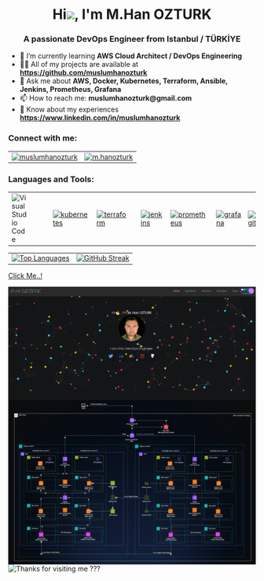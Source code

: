 <p align="center">
    <h1 align="center">Hi<a href="https://www.gautamkrishnar.com/"><img src="https://media.giphy.com/media/hvRJCLFzcasrR4ia7z/giphy.gif" width="5%"></a>, I'm M.Han OZTURK</h1>
</p>

<p align="center">
    <h3 align="center">A passionate DevOps Engineer from Istanbul / TÜRKİYE</h3>
</p>


- 🌱 I’m currently learning __AWS Cloud Architect / DevOps Engineering__
- 👨‍💻 All of my projects are available at __https://github.com/muslumhanozturk__
- 💬 Ask me about __AWS, Docker, Kubernetes, Terraform, Ansible, Jenkins, Prometheus, Grafana__
- 📫 How to reach me: __muslumhanozturk@gmail.com__
- 📄 Know about my experiences __https://www.linkedin.com/in/muslumhanozturk__



<h3 align="left">Connect with me:</h3>
<table>
  <tr>
    <td>
      <a href="https://linkedin.com/in/muslumhanozturk" title="Linkedin" target="_blank">
        <img src="https://raw.githubusercontent.com/rahuldkjain/github-profile-readme-generator/master/src/images/icons/Social/linked-in-alt.svg" alt="muslumhanozturk" height="30" width="40" />
      </a>
    </td>
    <td>
      <a href="https://instagram.com/m.hanozturk" title="Instagram" target="_blank">
        <img src="https://raw.githubusercontent.com/rahuldkjain/github-profile-readme-generator/master/src/images/icons/Social/instagram.svg" alt="m.hanozturk" height="30" width="40" />
      </a>
    </td>
  </tr>
</table>







<h3 align="left">Languages and Tools:</h3>
<p align="left">
  <table>
  <tr>
    <td>
      <img align="left" alt="Visual Studio Code" title="Visual Studio Code" width="32px" src="https://cdn.jsdelivr.net/gh/devicons/devicon/icons/vscode/vscode-original.svg" style="padding-right:10px;" />
    </td>
    <td>
      <a href="https://aws.amazon.com" title="AWS" target="_blank" rel="noreferrer">
        <img src="https://raw.githubusercontent.com/devicons/devicon/master/icons/amazonwebservices/amazonwebservices-original.svg" alt="aws" width="45" height="45"/>
      </a>
    </td>
    <td>
      <a href="https://www.docker.com/" title="Docker" target="_blank" rel="noreferrer">
        <img src="https://raw.githubusercontent.com/devicons/devicon/master/icons/docker/docker-original-wordmark.svg" alt="docker" width="44" height="44"/>
      </a>
    </td>
    <td>
      <a href="https://kubernetes.io" title="Kubernetes" target="_blank" rel="noreferrer">
        <img src="https://www.vectorlogo.zone/logos/kubernetes/kubernetes-icon.svg" alt="kubernetes" width="40" height="40"/>
      </a>
    </td>
    <td>
      <a href="https://www.terraform.io/" title="Terraform" target="_blank" rel="noreferrer">
        <img src="https://www.vectorlogo.zone/logos/terraformio/terraformio-icon.svg" alt="terraform" width="40" height="40"/>
      </a>
    </td>
    <td>
      <a href="https://www.ansible.com/" title="Ansible" target="_blank" rel="noreferrer">
        <img src="https://raw.githubusercontent.com/devicons/devicon/master/icons/ansible/ansible-original.svg" alt="ansible" width="40" height="40"/>
      </a>
    </td>
    <td>
      <a href="https://www.jenkins.io/" title="Jenkins" target="_blank" rel="noreferrer">
        <img src="https://www.vectorlogo.zone/logos/jenkins/jenkins-icon.svg" alt="jenkins" width="40" height="40"/>
      </a>
    </td>
    <td>
      <a href="https://prometheus.io/" title="Prometheus" target="_blank" rel="noreferrer">
        <img src="https://www.vectorlogo.zone/logos/prometheusio/prometheusio-icon.svg" alt="prometheus" width="40" height="40"/>
      </a>
    </td>
    <td>
      <a href="https://grafana.com/" title="Grafana" target="_blank" rel="noreferrer">
        <img src="https://www.vectorlogo.zone/logos/grafana/grafana-icon.svg" alt="grafana" width="40" height="40"/>
      </a>
    </td>
    <td>
      <a href="https://git-scm.com/" title="Git" target="_blank" rel="noreferrer">
        <img src="https://www.vectorlogo.zone/logos/git-scm/git-scm-icon.svg" alt="git" width="40" height="40"/>
      </a>
    </td>
    <td>
      <a href="https://github.com/" title="GitHub" target="_blank" rel="noreferrer">
        <img src="https://www.vectorlogo.zone/logos/github/github-icon.svg" alt="github" width="40" height="40"/>
      </a>
    </td>
    <td>
      <a href="https://www.linux.org/" title="Linux" target="_blank" rel="noreferrer">
        <img src="https://raw.githubusercontent.com/devicons/devicon/master/icons/linux/linux-original.svg" alt="linux" width="40" height="40"/>
      </a>
    </td>
    <td>
      <a href="https://www.vectorlogo.zone/logos/ubuntu/ubuntu-icon.svg" title="Ubuntu" target="_blank" rel="noreferrer">
        <img src="https://www.vectorlogo.zone/logos/ubuntu/ubuntu-icon.svg" alt="ubuntu" width="40" height="40"/>
      </a>
    </td>
    <td>
        <a href="https://www.python.org" title="Python" target="_blank" rel="noreferrer"> <img src="https://raw.githubusercontent.com/devicons/devicon/master/icons/python/python-original.svg" alt="python" width="40" height="40"/> 
      </a>
    </td>
  </tr>
</table>
</p>


<!-- <img width="350" align="right" alt="coder.gif" src="coder1.gif" /> -->
<!-- <p align="right">
    <a href="https://git.io/streak-stats">
        <img src="http://github-readme-streak-stats.herokuapp.com?user=muslumhanozturk&theme=dark&background=000000" alt="GitHub Streak">
    </a>
</p> -->

<table>
  <tr>
    <td>
      <a href="https://github.com/anuraghazra/github-readme-stats">
        <img src="https://github-readme-stats.vercel.app/api/top-langs/?username=muslumhanozturk&layout=compact&theme=vision-friendly-dark" alt="Top Languages">
      </a>
    </td>
    <td>
      <a href="https://git.io/streak-stats">
        <img src="http://github-readme-streak-stats.herokuapp.com?user=muslumhanozturk&theme=dark&background=000000" alt="GitHub Streak" width="500" height="200">
      </a>
    </td>
  </tr>
</table>

        
[Click Me..!](https://muslumhanozturk.github.io/my-portfolio/) 


<img width="1200" align="right" alt="index-home-page.png" src="index-home-page.png" />

<!-- [![Top Langs](https://github-readme-stats.vercel.app/api/top-langs/?username=muslumhanozturk&layout=compact&theme=vision-friendly-dark)](https://github.com/anuraghazra/github-readme-stats) -->

<!-- [![GitHub Streak](http://github-readme-streak-stats.herokuapp.com?user=muslumhanozturk&theme=dark&background=000000)](https://git.io/streak-stats) -->


<img width="850" align="center" alt="coder.gif" src="aws.gif" />
<img height="100" alt="Thanks for visiting me" width="100%" src="https://raw.githubusercontent.com/BrunnerLivio/brunnerlivio/master/images/marquee.svg" />  
???

